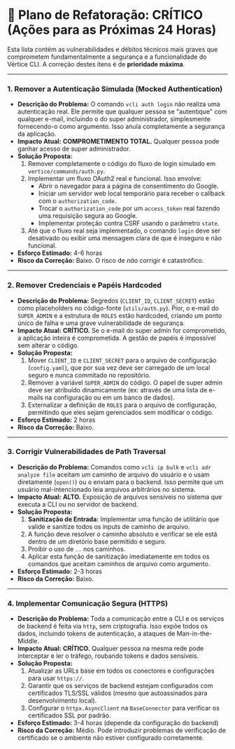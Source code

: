 
# 🚨 Plano de Refatoração: CRÍTICO (Ações para as Próximas 24 Horas)

Esta lista contém as vulnerabilidades e débitos técnicos mais graves que comprometem fundamentalmente a segurança e a funcionalidade do Vértice CLI. A correção destes itens é de **prioridade máxima**.

---

### 1. Remover a Autenticação Simulada (Mocked Authentication)

- **Descrição do Problema:** O comando `vcli auth login` não realiza uma autenticação real. Ele permite que qualquer pessoa se "autentique" com qualquer e-mail, incluindo o do super administrador, simplesmente fornecendo-o como argumento. Isso anula completamente a segurança da aplicação.
- **Impacto Atual:** **COMPROMETIMENTO TOTAL.** Qualquer pessoa pode ganhar acesso de super administrador.
- **Solução Proposta:**
    1.  Remover completamente o código do fluxo de login simulado em `vertice/commands/auth.py`.
    2.  Implementar um fluxo OAuth2 real e funcional. Isso envolve:
        - Abrir o navegador para a página de consentimento do Google.
        - Iniciar um servidor web local temporário para receber o callback com o `authorization_code`.
        - Trocar o `authorization_code` por um `access_token` real fazendo uma requisição segura ao Google.
        - Implementar proteção contra CSRF usando o parâmetro `state`.
    3.  Até que o fluxo real seja implementado, o comando `login` deve ser desativado ou exibir uma mensagem clara de que é inseguro e não funcional.
- **Esforço Estimado:** 4-6 horas
- **Risco da Correção:** Baixo. O risco de *não* corrigir é catastrófico.

---

### 2. Remover Credenciais e Papéis Hardcoded

- **Descrição do Problema:** Segredos (`CLIENT_ID`, `CLIENT_SECRET`) estão como placeholders no código-fonte (`utils/auth.py`). Pior, o e-mail do `SUPER_ADMIN` e a estrutura de `ROLES` estão hardcoded, criando um ponto único de falha e uma grave vulnerabilidade de segurança.
- **Impacto Atual:** **CRÍTICO.** Se o e-mail do super admin for comprometido, a aplicação inteira é comprometida. A gestão de papéis é impossível sem alterar o código.
- **Solução Proposta:**
    1.  Mover `CLIENT_ID` e `CLIENT_SECRET` para o arquivo de configuração (`config.yaml`), que por sua vez deve ser carregado de um local seguro e nunca commitado no repositório.
    2.  Remover a variável `SUPER_ADMIN` do código. O papel de super admin deve ser atribuído dinamicamente (ex: através de uma lista de e-mails na configuração ou em um banco de dados).
    3.  Externalizar a definição de `ROLES` para o arquivo de configuração, permitindo que eles sejam gerenciados sem modificar o código.
- **Esforço Estimado:** 2 horas
- **Risco da Correção:** Baixo.

---

### 3. Corrigir Vulnerabilidades de Path Traversal

- **Descrição do Problema:** Comandos como `vcli ip bulk` e `vcli adr analyze file` aceitam um caminho de arquivo do usuário e o usam diretamente (`open()`) ou o enviam para o backend. Isso permite que um usuário mal-intencionado leia arquivos arbitrários no sistema.
- **Impacto Atual:** **ALTO.** Exposição de arquivos sensíveis no sistema que executa a CLI ou no servidor de backend.
- **Solução Proposta:**
    1.  **Sanitização de Entrada:** Implementar uma função de utilitário que valide e sanitize todos os inputs de caminho de arquivo.
    2.  A função deve resolver o caminho absoluto e verificar se ele está dentro de um diretório base permitido e seguro.
    3.  Proibir o uso de `..` nos caminhos.
    4.  Aplicar esta função de sanitização imediatamente em todos os comandos que aceitam caminhos de arquivo como argumento.
- **Esforço Estimado:** 2-3 horas
- **Risco da Correção:** Baixo.

---

### 4. Implementar Comunicação Segura (HTTPS)

- **Descrição do Problema:** Toda a comunicação entre a CLI e os serviços de backend é feita via `http`, sem criptografia. Isso expõe todos os dados, incluindo tokens de autenticação, a ataques de Man-in-the-Middle.
- **Impacto Atual:** **CRÍTICO.** Qualquer pessoa na mesma rede pode interceptar e ler o tráfego, roubando tokens e dados sensíveis.
- **Solução Proposta:**
    1.  Atualizar as URLs base em todos os conectores e configurações para usar `https://`.
    2.  Garantir que os serviços de backend estejam configurados com certificados TLS/SSL válidos (mesmo que autoassinados para desenvolvimento local).
    3.  Configurar o `httpx.AsyncClient` na `BaseConnector` para verificar os certificados SSL por padrão.
- **Esforço Estimado:** 3-4 horas (depende da configuração do backend)
- **Risco da Correção:** Médio. Pode introduzir problemas de verificação de certificado se o ambiente não estiver configurado corretamente.
